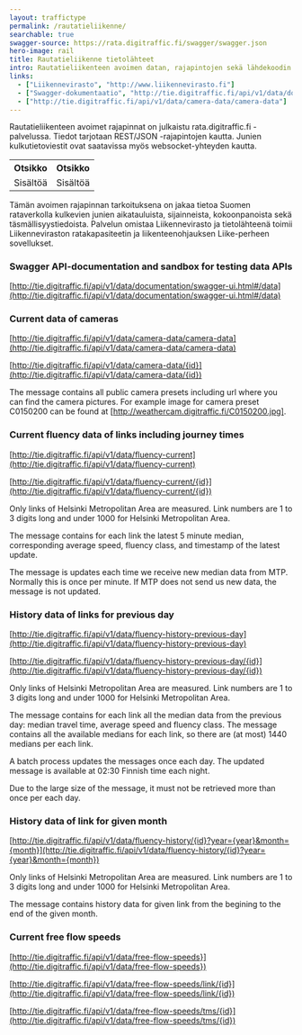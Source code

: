 ```yaml
---
layout: traffictype
permalink: /rautatieliikenne/
searchable: true
swagger-source: https://rata.digitraffic.fi/swagger/swagger.json
hero-image: rail
title: Rautatieliikenne tietolähteet
intro: Rautatieliikenteen avoimen datan, rajapintojen sekä lähdekoodin tietolähteet.
links:
  - ["Liikennevirasto", "http://www.liikennevirasto.fi"]
  - ["Swagger-dokumentaatio", "http://tie.digitraffic.fi/api/v1/data/documentation/swagger-ui.html#/data"]
  - ["http://tie.digitraffic.fi/api/v1/data/camera-data/camera-data"]
---
```



<section markdown="1">

Rautatieliikenteen avoimet rajapinnat on julkaistu rata.digitraffic.fi -palvelussa. Tiedot tarjotaan REST/JSON -rajapintojen kautta. Junien kulkutietoviestit ovat saatavissa myös websocket-yhteyden kautta.

</section>

<table><tr><th>Otsikko</th><th>Otsikko</th></tr><tr><td>Sisältöä</td><td>Sisältöä</td><tr><table>

<section markdown="1">

Tämän avoimen rajapinnan tarkoituksena on jakaa tietoa Suomen rataverkolla kulkevien junien aikatauluista, sijainneista, kokoonpanoista sekä täsmällisyystiedoista. Palvelun omistaa Liikennevirasto ja tietolähteenä toimii Liikenneviraston ratakapasiteetin ja liikenteenohjauksen Liike-perheen sovellukset.

### Swagger API-documentation and sandbox for testing data APIs

[http://tie.digitraffic.fi/api/v1/data/documentation/swagger-ui.html#/data](http://tie.digitraffic.fi/api/v1/data/documentation/swagger-ui.html#/data)

### Current data of cameras

[http://tie.digitraffic.fi/api/v1/data/camera-data/camera-data](http://tie.digitraffic.fi/api/v1/data/camera-data/camera-data)

[http://tie.digitraffic.fi/api/v1/data/camera-data/{id}](http://tie.digitraffic.fi/api/v1/data/camera-data/{id})

The message contains all public camera presets including url where you can find the camera pictures. For example image for camera preset C0150200 can be found at [http://weathercam.digitraffic.fi/C0150200.jpg].

### Current fluency data of links including journey times

[http://tie.digitraffic.fi/api/v1/data/fluency-current](http://tie.digitraffic.fi/api/v1/data/fluency-current)

[http://tie.digitraffic.fi/api/v1/data/fluency-current/{id}](http://tie.digitraffic.fi/api/v1/data/fluency-current/{id})

Only links of Helsinki Metropolitan Area are measured. Link numbers are 1 to 3 digits long and under 1000 for Helsinki Metropolitan Area.

The message contains for each link the latest 5 minute median, corresponding average speed, fluency class, and timestamp of the latest update.

The message is updates each time we receive new median data from MTP. Normally this is once per minute. If MTP does not send us new data, the message is not updated.

### History data of links for previous day

[http://tie.digitraffic.fi/api/v1/data/fluency-history-previous-day](http://tie.digitraffic.fi/api/v1/data/fluency-history-previous-day)

[http://tie.digitraffic.fi/api/v1/data/fluency-history-previous-day/{id}](http://tie.digitraffic.fi/api/v1/data/fluency-history-previous-day/{id})

Only links of Helsinki Metropolitan Area are measured. Link numbers are 1 to 3 digits long and under 1000 for Helsinki Metropolitan Area.

The message contains for each link all the median data from the previous day: median travel time, average speed and fluency class. The message contains all the available medians for each link, so there are (at most) 1440 medians per each link.

A batch process updates the messages once each day. The updated message is available at 02:30 Finnish time each night.

Due to the large size of the message, it must not be retrieved more than once per each day.

### History data of link for given month

[http://tie.digitraffic.fi/api/v1/data/fluency-history/{id}?year={year}&month={month}](http://tie.digitraffic.fi/api/v1/data/fluency-history/{id}?year={year}&month={month})

Only links of Helsinki Metropolitan Area are measured. Link numbers are 1 to 3 digits long and under 1000 for Helsinki Metropolitan Area.

The message contains history data for given link from the begining to the end of the given month.

### Current free flow speeds

[http://tie.digitraffic.fi/api/v1/data/free-flow-speeds}](http://tie.digitraffic.fi/api/v1/data/free-flow-speeds})

[http://tie.digitraffic.fi/api/v1/data/free-flow-speeds/link/{id}](http://tie.digitraffic.fi/api/v1/data/free-flow-speeds/link/{id})

[http://tie.digitraffic.fi/api/v1/data/free-flow-speeds/tms/{id}](http://tie.digitraffic.fi/api/v1/data/free-flow-speeds/tms/{id})

</section>